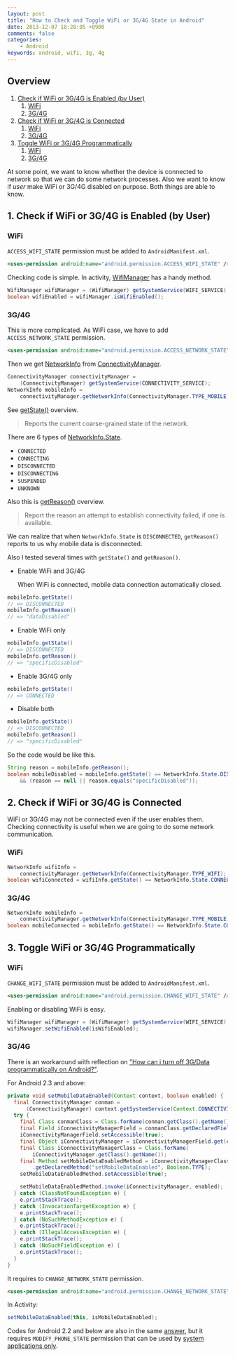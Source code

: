 ```yaml
---
layout: post
title: "How to Check and Toggle WiFi or 3G/4G State in Android"
date: 2013-12-07 18:28:05 +0900
comments: false
categories:
    - Android
keywords: android, wifi, 3g, 4g
---
```


## Overview

1. [Check if WiFi or 3G/4G is Enabled (by User)](#1)
    1. [WiFi](#1-1)
    2. [3G/4G](#1-2)
2. [Check if WiFi or 3G/4G is Connected](#2)
    1. [WiFi](#2-1)
    2. [3G/4G](#2-2)
3. [Toggle WiFi or 3G/4G Programmatically](#3)
    1. [WiFi](#3-1)
    2. [3G/4G](#3-2)

At some point, we want to know whether the device is connected to network so that we can do some network processes. Also we want to know if _user_ make WiFi or 3G/4G disabled on purpose. Both things are able to know.

<!-- more -->

<a id="1"></a>
## 1. Check if WiFi or 3G/4G is Enabled (by User)

<a id="1-1"></a>
### WiFi

`ACCESS_WIFI_STATE` permission must be added to `AndroidManifest.xml`.

``` xml AndroidManifest.xml
<uses-permission android:name="android.permission.ACCESS_WIFI_STATE" />
```

Checking code is simple. In activity, [WifiManager][] has a handy method.

[WifiManager]: http://developer.android.com/reference/android/net/wifi/WifiManager.html

``` java
WifiManager wifiManager = (WifiManager) getSystemService(WIFI_SERVICE);
boolean wifiEnabled = wifiManager.isWifiEnabled();
```

<a id="1-2"></a>
### 3G/4G

This is more complicated. As WiFi case, we have to add `ACCESS_NETWORK_STATE` permission.

``` xml AndroidManifest.xml
<uses-permission android:name="android.permission.ACCESS_NETWORK_STATE" />
```

Then we get [NetworkInfo][] from [ConnectivityManager][].

[NetworkInfo]: http://developer.android.com/reference/android/net/NetworkInfo.html
[ConnectivityManager]: http://developer.android.com/reference/android/net/ConnectivityManager.html

``` java
ConnectivityManager connectivityManager =
    (ConnectivityManager) getSystemService(CONNECTIVITY_SERVICE);
NetworkInfo mobileInfo =
    connectivityManager.getNetworkInfo(ConnectivityManager.TYPE_MOBILE);
```

See [getState()][] overview.

> Reports the current coarse-grained state of the network.

[getState()]: http://developer.android.com/reference/android/net/NetworkInfo.html#getState()

There are 6 types of [NetworkInfo.State][].

- `CONNECTED`
- `CONNECTING`
- `DISCONNECTED`
- `DISCONNECTING`
- `SUSPENDED`
- `UNKNOWN`

[NetworkInfo.State]: http://developer.android.com/reference/android/net/NetworkInfo.State.html

Also this is [getReason()][] overview.

> Report the reason an attempt to establish connectivity failed, if one is available.

[getReason()]: http://developer.android.com/reference/android/net/NetworkInfo.html#getReason()

We can realize that when `NetworkInfo.State` is `DISCONNECTED`, `getReason()` reports to us why mobile data is disconnected.

Also I tested several times with `getState()` and `getReason()`.

- Enable WiFi and 3G/4G

  When WiFi is connected, mobile data connection automatically closed.

``` java
mobileInfo.getState()
// => DISCONNECTED
mobileInfo.getReason()
// => "dataDisabled"
```

- Enable WiFi only

``` java
mobileInfo.getState()
// => DISCONNECTED
mobileInfo.getReason()
// => "specificDisabled"
```

- Enable 3G/4G only

``` java
mobileInfo.getState()
// => CONNECTED
```

- Disable both

``` java
mobileInfo.getState()
// => DISCONNECTED
mobileInfo.getReason()
// => "specificDisabled"
```

So the code would be like this.

``` java
String reason = mobileInfo.getReason();
boolean mobileDisabled = mobileInfo.getState() == NetworkInfo.State.DISCONNECTED
    && (reason == null || reason.equals("specificDisabled"));
```

<a id="2"></a>
## 2. Check if WiFi or 3G/4G is Connected

WiFi or 3G/4G may not be connected even if the user enables them. Checking connectivity is useful when we are going to do some network communication.

<a id="2-1"></a>
### WiFi

``` java
NetworkInfo wifiInfo =
    connectivityManager.getNetworkInfo(ConnectivityManager.TYPE_WIFI);
boolean wifiConnected = wifiInfo.getState() == NetworkInfo.State.CONNECTED;
```

<a id="2-2"></a>
### 3G/4G

``` java
NetworkInfo mobileInfo =
    connectivityManager.getNetworkInfo(ConnectivityManager.TYPE_MOBILE);
boolean mobileConnected = mobileInfo.getState() == NetworkInfo.State.CONNECTED;
```

<a id="3"></a>
## 3. Toggle WiFi or 3G/4G Programmatically

<a id="3-1"></a>
### WiFi

`CHANGE_WIFI_STATE` permission must be added to `AndroidManifest.xml`.

``` xml AndroidManifest.xml
<uses-permission android:name="android.permission.CHANGE_WIFI_STATE" />
```

Enabling or disabling WiFi is easy.

``` java
WifiManager wifiManager = (WifiManager) getSystemService(WIFI_SERVICE);
wifiManager.setWifiEnabled(isWifiEnabled);
```

<a id="3-2"></a>
### 3G/4G

There is an workaround with reflection on ["How can i turn off 3G/Data programmatically on Android?"][Stack Overflow].

[Stack Overflow]: http://stackoverflow.com/questions/12535101/how-can-i-turn-off-3g-data-programmatically-on-android#12535246

For Android 2.3 and above:

``` java
private void setMobileDataEnabled(Context context, boolean enabled) {
  final ConnectivityManager conman =
      (ConnectivityManager) context.getSystemService(Context.CONNECTIVITY_SERVICE);
  try {
    final Class conmanClass = Class.forName(conman.getClass().getName());
    final Field iConnectivityManagerField = conmanClass.getDeclaredField("mService");
    iConnectivityManagerField.setAccessible(true);
    final Object iConnectivityManager = iConnectivityManagerField.get(conman);
    final Class iConnectivityManagerClass = Class.forName(
        iConnectivityManager.getClass().getName());
    final Method setMobileDataEnabledMethod = iConnectivityManagerClass
        .getDeclaredMethod("setMobileDataEnabled", Boolean.TYPE);
    setMobileDataEnabledMethod.setAccessible(true);

    setMobileDataEnabledMethod.invoke(iConnectivityManager, enabled);
  } catch (ClassNotFoundException e) {
    e.printStackTrace();
  } catch (InvocationTargetException e) {
    e.printStackTrace();
  } catch (NoSuchMethodException e) {
    e.printStackTrace();
  } catch (IllegalAccessException e) {
    e.printStackTrace();
  } catch (NoSuchFieldException e) {
    e.printStackTrace();
  }
}
```

It requires to `CHANGE_NETWORK_STATE` permission.

``` xml AndroidManifest.xml
<uses-permission android:name="android.permission.CHANGE_NETWORK_STATE" />
```

In Activity:

``` java
setMobileDataEnabled(this, isMobileDataEnabled);
```

Codes for Android 2.2 and below are also in the same [answer][Stack Overflow], but it requires `MODIFY_PHONE_STATE` permission that can be used by [system applications only][].

[system applications only]: http://developer.android.com/reference/android/Manifest.permission.html#MODIFY_PHONE_STATE
